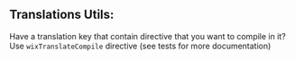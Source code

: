
## Translations Utils:

Have a translation key that contain directive that you want to compile in it?
Use `wixTranslateCompile` directive (see tests for more documentation)


